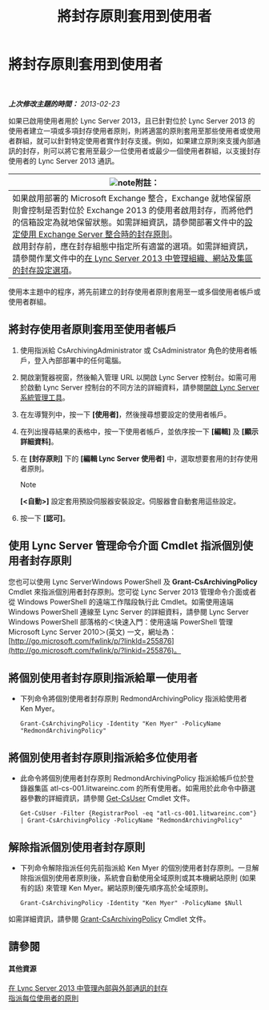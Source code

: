 ﻿---
title: 將封存原則套用到使用者
TOCTitle: 將封存原則套用到使用者
ms:assetid: 624a7d3e-389d-403a-97e5-f7bb17023ef3
ms:mtpsurl: https://technet.microsoft.com/zh-tw/library/Gg521004(v=OCS.15)
ms:contentKeyID: 49291102
ms.date: 08/10/2015
mtps_version: v=OCS.15
ms.translationtype: HT
---

# 將封存原則套用到使用者

 

_**上次修改主題的時間：** 2013-02-23_

如果已啟用使用者用於 Lync Server 2013，且已針對位於 Lync Server 2013 的使用者建立一項或多項封存使用者原則，則將適當的原則套用至那些使用者或使用者群組，就可以針對特定使用者實作封存支援。例如，如果建立原則來支援內部通訊的封存，則可以將它套用至最少一位使用者或最少一個使用者群組，以支援封存使用者的 Lync Server 2013 通訊。

<table>
<thead>
<tr class="header">
<th><img src="images/Gg398811.note(OCS.15).gif" title="note" alt="note" />附註：</th>
</tr>
</thead>
<tbody>
<tr class="odd">
<td>如果啟用部署的 Microsoft Exchange 整合，Exchange 就地保留原則會控制是否對位於 Exchange 2013 的使用者啟用封存，而將他們的信箱設定為就地保留狀態。如需詳細資訊，請參閱部署文件中的<a href="lync-server-2013-setting-up-policies-for-archiving-when-using-exchange-server-integration.md">設定使用 Exchange Server 整合時的封存原則</a>。<br />
啟用封存前，應在封存組態中指定所有適當的選項。如需詳細資訊，請參閱作業文件中的<a href="lync-server-2013-managing-archiving-configuration-options-for-your-organization-sites-and-pools.md">在 Lync Server 2013 中管理組織、網站及集區的封存設定選項</a>。</td>
</tr>
</tbody>
</table>


使用本主題中的程序，將先前建立的封存使用者原則套用至一或多個使用者帳戶或使用者群組。

## 將封存使用者原則套用至使用者帳戶

1.  使用指派給 CsArchivingAdministrator 或 CsAdministrator 角色的使用者帳戶，登入內部部署中的任何電腦。

2.  開啟瀏覽器視窗，然後輸入管理 URL 以開啟 Lync Server 控制台。如需可用於啟動 Lync Server 控制台的不同方法的詳細資料，請參閱[開啟 Lync Server 系統管理工具](lync-server-2013-open-lync-server-administrative-tools.md)。

3.  在左導覽列中，按一下 **\[使用者\]**，然後搜尋想要設定的使用者帳戶。

4.  在列出搜尋結果的表格中，按一下使用者帳戶，並依序按一下 **\[編輯\]** 及 **\[顯示詳細資料\]**。

5.  在 **\[封存原則\]** 下的 **\[編輯 Lync Server 使用者\]** 中，選取想要套用的封存使用者原則。
    
    > [!NOTE]  
    > <strong>[&lt;自動&gt;]</strong> 設定套用預設伺服器安裝設定。伺服器會自動套用這些設定。
    


6.  按一下 **\[認可\]**。

## 使用 Lync Server 管理命令介面 Cmdlet 指派個別使用者封存原則

您也可以使用 Lync ServerWindows PowerShell 及 **Grant-CsArchivingPolicy** Cmdlet 來指派個別用者封存原則。您可從 Lync Server 2013 管理命令介面或者從 Windows PowerShell 的遠端工作階段執行此 Cmdlet。如需使用遠端 Windows PowerShell 連線至 Lync Server 的詳細資料，請參閱 Lync Server Windows PowerShell 部落格的＜快速入門：使用遠端 PowerShell 管理 Microsoft Lync Server 2010＞(英文) 一文，網址為：[http://go.microsoft.com/fwlink/p/?linkId=255876](http://go.microsoft.com/fwlink/p/?linkid=255876)。

## 將個別使用者封存原則指派給單一使用者

  - 下列命令將個別使用者封存原則 RedmondArchivingPolicy 指派給使用者 Ken Myer。
    
        Grant-CsArchivingPolicy -Identity "Ken Myer" -PolicyName "RedmondArchivingPolicy"

## 將個別使用者封存原則指派給多位使用者

  - 此命令將個別使用者封存原則 RedmondArchivingPolicy 指派給帳戶位於登錄器集區 atl-cs-001.litwareinc.com 的所有使用者。如需用於此命令中篩選器參數的詳細資訊，請參閱 [Get-CsUser](https://docs.microsoft.com/en-us/powershell/module/skype/Get-CsUser) Cmdlet 文件。
    
        Get-CsUser -Filter {RegistrarPool -eq "atl-cs-001.litwareinc.com"} | Grant-CsArchivingPolicy -PolicyName "RedmondArchivingPolicy"

## 解除指派個別使用者封存原則

  - 下列命令解除指派任何先前指派給 Ken Myer 的個別使用者封存原則。一旦解除指派個別使用者原則後，系統會自動使用全域原則或其本機網站原則 (如果有的話) 來管理 Ken Myer。網站原則優先順序高於全域原則。
    
        Grant-CsArchivingPolicy -Identity "Ken Myer" -PolicyName $Null

如需詳細資訊，請參閱 [Grant-CsArchivingPolicy](https://docs.microsoft.com/en-us/powershell/module/skype/Grant-CsArchivingPolicy) Cmdlet 文件。

## 請參閱

#### 其他資源

[在 Lync Server 2013 中管理內部與外部通訊的封存](lync-server-2013-managing-the-archiving-of-internal-and-external-communications.md)  
[指派每位使用者的原則](lync-server-2013-assigning-per-user-policies.md)

